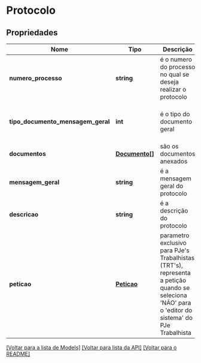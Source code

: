 # Protocolo

## Propriedades
Nome | Tipo | Descrição | Notas
------------ | ------------- | ------------- | -------------
**numero_processo** | **string** | é o numero do processo no qual se deseja realizar o protocolo | [obrigatório] 
**tipo_documento_mensagem_geral** | **int** | é o tipo do documento geral | [obrigatório, caso se informe a peticao, é opcional] 
**documentos** | [**Documento[]**](../Model/Documento.md) | são os documentos anexados | [opcional] 
**mensagem_geral** | **string** | é a mensagem geral do protocolo | [opcional] 
**descricao** | **string** | é a descrição do protocolo | [opcional] 
**peticao** | [**Peticao**](../Model/Peticao.md) | parametro exclusivo para PJe's Trabalhistas (TRT's), representa a petição quando se seleciona 'NÃO' para o 'editor do sistema' do PJe Trabalhista | [opcional] 

[[Voltar para a lista de Models]](../../README.md#documentation-for-models) [[Voltar para lista da API]](../../README.md#documentation-for-api-endpoints) [[Voltar para o README]](../../README.md)

